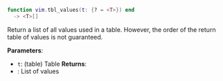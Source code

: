 ```lua
function vim.tbl_values(t: {? = <T>}) end
  -> <T>[]
```

 Return a list of all values used in a table.
 However, the order of the return table of values is not guaranteed.

**Parameters**:
 - `t`: (table) Table
**Returns**:
 -  : List of values
